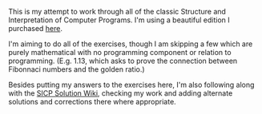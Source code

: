 This is my attempt to work through all of the classic Structure and Interpretation of Computer Programs. I'm using a beautiful edition I purchased [here](http://www.amazon.com/Structure-Interpretation-Computer-Programs-Engineering/dp/0262510871/ref=sr_1_1?ie=UTF8&qid=1462740318&sr=8-1&keywords=sicp).

I'm aiming to do all of the exercises, though I am skipping a few which are purely mathematical with no programming component or relation to programming. (E.g. 1.13, which asks to prove the connection between Fibonnaci numbers and the golden ratio.)

Besides putting my answers to the exercises here, I'm also following along with the [SICP Solution Wiki](http://community.schemewiki.org/?SICP-Solutions), checking my work and adding alternate solutions and corrections there where appropriate.
